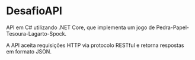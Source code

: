 # DesafioAPI
API em C# utilizando .NET Core, que implementa um jogo de Pedra-Papel-Tesoura-Lagarto-Spock. 

A API aceita requisições HTTP via protocolo RESTful e retorna respostas em formato JSON.


